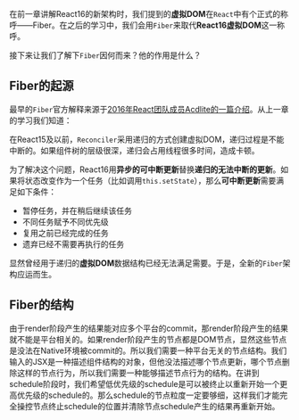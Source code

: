 在前一章讲解React16的新架构时，我们提到的**虚拟DOM**在`React`中有个正式的称呼——Fiber。在之后的学习中，我们会用`Fiber`来取代**React16虚拟DOM**这一称呼。

接下来让我们了解下`Fiber`因何而来？他的作用是什么？

## Fiber的起源

最早的`Fiber`官方解释来源于[2016年React团队成员Acdlite的一篇介绍](https://github.com/acdlite/react-fiber-architecture)。从上一章的学习我们知道：

在React15及以前，`Reconciler`采用递归的方式创建虚拟DOM，递归过程是不能中断的。如果组件树的层级很深，递归会占用线程很多时间，造成卡顿。

为了解决这个问题，React16用**异步的可中断更新**替换**递归的无法中断的更新**。如果将状态改变作为一个任务（比如调用`this.setState`），那么**可中断更新**需要满足如下条件：

- 暂停任务，并在稍后继续该任务
- 不同任务赋予不同优先级
- 复用之前已经完成的任务
- 遗弃已经不需要再执行的任务

显然曾经用于递归的**虚拟DOM**数据结构已经无法满足需要。于是，全新的`Fiber`架构应运而生。

## Fiber的结构

由于render阶段产生的结果能对应多个平台的commit，那render阶段产生的结果就不能是平台相关的。如果render阶段产生的节点都是DOM节点，显然这些节点是没法在Native环境被commit的。所以我们需要一种平台无关的节点结构。我们输入的JSX是一种描述组件结构的对象，但他没法描述哪个节点更新，哪个节点删除这样的节点行为，所以我们需要一种能够描述节点行为的结构。在讲到schedule阶段时，我们希望低优先级的schedule是可以被终止以重新开始一个更高优先级的schedule的。那么schedule的节点粒度一定要够细，这样我们才能完全操控节点终止schedule的位置并清除节点schedule产生的结果再重新开始。
